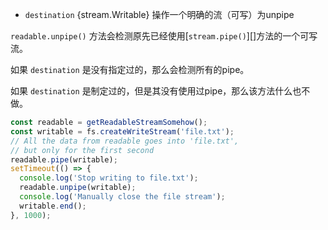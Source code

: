 <!-- YAML
added: v0.9.4
-->

* `destination` {stream.Writable} 操作一个明确的流（可写）为unpipe

 `readable.unpipe()` 方法会检测原先已经使用[`stream.pipe()`][]方法的一个可写流。

如果 `destination` 是没有指定过的，那么会检测所有的pipe。

如果 `destination` 是制定过的，但是其没有使用过pipe，那么该方法什么也不做。

```js
const readable = getReadableStreamSomehow();
const writable = fs.createWriteStream('file.txt');
// All the data from readable goes into 'file.txt',
// but only for the first second
readable.pipe(writable);
setTimeout(() => {
  console.log('Stop writing to file.txt');
  readable.unpipe(writable);
  console.log('Manually close the file stream');
  writable.end();
}, 1000);
```

